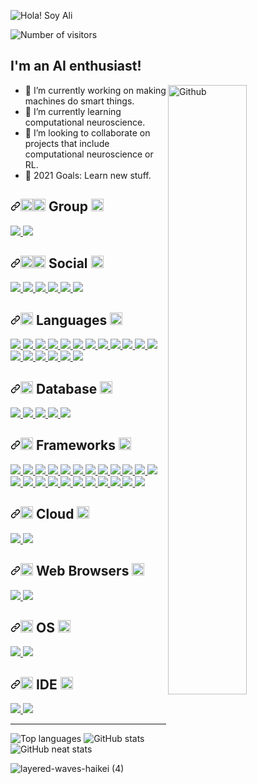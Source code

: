 ![Hola! Soy Ali](https://user-images.githubusercontent.com/29804103/136114352-ab6f6136-889c-4f89-9fec-db68858fa17f.png)

![Number of visitors](https://visitor-badge.glitch.me/badge?page_id=page.id&left_color=green&right_color=red)

## I'm an AI enthusiast!

<img width="50%" align="right"  alt="Github" src="https://user-images.githubusercontent.com/29804103/136192963-8a233c54-2db4-40b8-ae54-02387e083354.png" />

- 🔭 I’m currently working on making machines do smart things.
- 🌱 I’m currently learning computational neuroscience.
- 👯 I’m looking to collaborate on projects that include computational neuroscience or RL.
- 🥅 2021 Goals: Learn new stuff.

<h2><a id="user-content--group-" class="anchor" aria-hidden="true" href="#-group-"><svg class="octicon octicon-link" viewBox="0 0 16 16" version="1.1" width="16" height="16" aria-hidden="true"><path fill-rule="evenodd" d="M7.775 3.275a.75.75 0 001.06 1.06l1.25-1.25a2 2 0 112.83 2.83l-2.5 2.5a2 2 0 01-2.83 0 .75.75 0 00-1.06 1.06 3.5 3.5 0 004.95 0l2.5-2.5a3.5 3.5 0 00-4.95-4.95l-1.25 1.25zm-4.69 9.64a2 2 0 010-2.83l2.5-2.5a2 2 0 012.83 0 .75.75 0 001.06-1.06 3.5 3.5 0 00-4.95 0l-2.5 2.5a3.5 3.5 0 004.95 4.95l1.25-1.25a.75.75 0 00-1.06-1.06l-1.25 1.25a2 2 0 01-2.83 0z"></path></svg></a><g-emoji class="g-emoji" alias="fist_right" fallback-src="https://github.githubassets.com/images/icons/emoji/unicode/1f91c.png"><img class="emoji" alt="fist_right" height="20" width="20" src="https://github.githubassets.com/images/icons/emoji/unicode/1f91c.png"></g-emoji><g-emoji class="g-emoji" alias="fist_left" fallback-src="https://github.githubassets.com/images/icons/emoji/unicode/1f91b.png"><img class="emoji" alt="fist_left" height="20" width="20" src="https://github.githubassets.com/images/icons/emoji/unicode/1f91b.png"></g-emoji> Group <a href="#welcome-badges-4-readmemd-profile"><g-emoji class="g-emoji" alias="top" fallback-src="https://github.githubassets.com/images/icons/emoji/unicode/1f51d.png"><img class="emoji" alt="top" height="20" width="20" src="https://github.githubassets.com/images/icons/emoji/unicode/1f51d.png"></g-emoji></a></h2>


<a href="https://discord.gg/uN7HMSVW">
  <img src="https://img.shields.io/badge/Discord-7289DA?style=for-the-badge&logo=discord&logoColor=white">
</a>
<a href="live:ali25ab">
  <img src="https://img.shields.io/badge/Skype-blue?style=for-the-badge&logo=skype&logoColor=white">
</a>

<h2><a id="user-content--social-" class="anchor" aria-hidden="true" href="#-social-"><svg class="octicon octicon-link" viewBox="0 0 16 16" version="1.1" width="16" height="16" aria-hidden="true"><path fill-rule="evenodd" d="M7.775 3.275a.75.75 0 001.06 1.06l1.25-1.25a2 2 0 112.83 2.83l-2.5 2.5a2 2 0 01-2.83 0 .75.75 0 00-1.06 1.06 3.5 3.5 0 004.95 0l2.5-2.5a3.5 3.5 0 00-4.95-4.95l-1.25 1.25zm-4.69 9.64a2 2 0 010-2.83l2.5-2.5a2 2 0 012.83 0 .75.75 0 001.06-1.06 3.5 3.5 0 00-4.95 0l-2.5 2.5a3.5 3.5 0 004.95 4.95l1.25-1.25a.75.75 0 00-1.06-1.06l-1.25 1.25a2 2 0 01-2.83 0z"></path></svg></a><g-emoji class="g-emoji" alias="man" fallback-src="https://github.githubassets.com/images/icons/emoji/unicode/1f468.png"><img class="emoji" alt="man" height="20" width="20" src="https://github.githubassets.com/images/icons/emoji/unicode/1f468.png"></g-emoji><g-emoji class="g-emoji" alias="woman" fallback-src="https://github.githubassets.com/images/icons/emoji/unicode/1f469.png"><img class="emoji" alt="woman" height="20" width="20" src="https://github.githubassets.com/images/icons/emoji/unicode/1f469.png"></g-emoji> Social <a href="#welcome-badges-4-readmemd-profile"><g-emoji class="g-emoji" alias="top" fallback-src="https://github.githubassets.com/images/icons/emoji/unicode/1f51d.png"><img class="emoji" alt="top" height="20" width="20" src="https://github.githubassets.com/images/icons/emoji/unicode/1f51d.png"></g-emoji></a></h2>


<a href="https://facebook.com/40uf411">
  <img src="https://img.shields.io/badge/Facebook-1877F2?style=for-the-badge&logo=facebook&logoColor=white">
</a>
<a href="https://twitter.com/40uf411">
  <img src="https://img.shields.io/badge/Twitter-1DA1F2?style=for-the-badge&logo=twitter&logoColor=white">
</a>
<a href="https://linkedin.com/in/40uf411">
  <img src="https://img.shields.io/badge/LinkedIn-0077B5?style=for-the-badge&logo=linkedin&logoColor=white">
</a>
<a href="https://github.com/40uf411">
  <img src="https://img.shields.io/badge/GitHub-100000?style=for-the-badge&logo=github&logoColor=white">
</a>
<a href="https://www.kaggle.com/a13x10">
  <img src="https://img.shields.io/badge/Kaggle-20BEFF?style=for-the-badge&logo=Kaggle&logoColor=white">
</a>
<a href="https://www.kaggle.com/a13x10">
  <img src="https://img.shields.io/badge/Kaggle-20BEFF?style=for-the-badge&logo=Kaggle&logoColor=white">
</a>

<h2><a id="user-content--languages-" class="anchor" aria-hidden="true" href="#-languages-"><svg class="octicon octicon-link" viewBox="0 0 16 16" version="1.1" width="16" height="16" aria-hidden="true"><path fill-rule="evenodd" d="M7.775 3.275a.75.75 0 001.06 1.06l1.25-1.25a2 2 0 112.83 2.83l-2.5 2.5a2 2 0 01-2.83 0 .75.75 0 00-1.06 1.06 3.5 3.5 0 004.95 0l2.5-2.5a3.5 3.5 0 00-4.95-4.95l-1.25 1.25zm-4.69 9.64a2 2 0 010-2.83l2.5-2.5a2 2 0 012.83 0 .75.75 0 001.06-1.06 3.5 3.5 0 00-4.95 0l-2.5 2.5a3.5 3.5 0 004.95 4.95l1.25-1.25a.75.75 0 00-1.06-1.06l-1.25 1.25a2 2 0 01-2.83 0z"></path></svg></a><g-emoji class="g-emoji" alias="woman_technologist" fallback-src="https://github.githubassets.com/images/icons/emoji/unicode/1f469-1f4bb.png"><img class="emoji" alt="woman_technologist" height="20" width="20" src="https://github.githubassets.com/images/icons/emoji/unicode/1f469-1f4bb.png"></g-emoji> Languages <a href="#welcome-badges-4-readmemd-profile"><g-emoji class="g-emoji" alias="top" fallback-src="https://github.githubassets.com/images/icons/emoji/unicode/1f51d.png"><img class="emoji" alt="top" height="20" width="20" src="https://github.githubassets.com/images/icons/emoji/unicode/1f51d.png"></g-emoji></a></h2>

<a href="">
  <img src="https://img.shields.io/badge/Python-3776AB?style=for-the-badge&logo=python&logoColor=white">
</a>
<a href="">
  <img src="https://img.shields.io/badge/HTML5-E34F26?style=for-the-badge&logo=html5&logoColor=white">
</a>
<a href="">
  <img src="https://img.shields.io/badge/CSS3-1572B6?style=for-the-badge&logo=css3&logoColor=white">
</a>
<a href="">
  <img src="https://img.shields.io/badge/JavaScript-323330?style=for-the-badge&logo=javascript&logoColor=F7DF1E">
</a>
<a href="">
  <img src="https://img.shields.io/badge/TypeScript-007ACC?style=for-the-badge&logo=typescript&logoColor=white">
</a>
<a href="">
  <img src="https://img.shields.io/badge/C-00599C?style=for-the-badge&logo=c&logoColor=white">
</a>
<a href="">
  <img src="https://img.shields.io/badge/C%2B%2B-00599C?style=for-the-badge&logo=c%2B%2B&logoColor=white">
</a>
<a href="">
  <img src="https://img.shields.io/badge/Java-ED8B00?style=for-the-badge&logo=java&logoColor=white">
</a>
<a href="">
  <img src="https://img.shields.io/badge/PHP-777BB4?style=for-the-badge&logo=php&logoColor=white">
</a>
<a href="">
  <img src="https://img.shields.io/badge/TensorFlow-FF6F00?style=for-the-badge&logo=TensorFlow&logoColor=white">
</a>
<a href="">
  <img src="https://img.shields.io/badge/scikit_learn-F7931E?style=for-the-badge&logo=scikit-learn&logoColor=white">
</a>
<a href="">
  <img src="https://img.shields.io/badge/Keras-D00000?style=for-the-badge&logo=Keras&logoColor=white">
</a>
<a href="">
  <img src="https://img.shields.io/badge/Numpy-777BB4?style=for-the-badge&logo=numpy&logoColor=white">
</a>
<a href="">
  <img src="https://img.shields.io/badge/Pandas-2C2D72?style=for-the-badge&logo=pandas&logoColor=white">
</a>
<a href="">
  <img src="https://img.shields.io/badge/LaTeX-47A141?style=for-the-badge&logo=LaTeX&logoColor=white">
</a>
<a href="">
  <img src="https://img.shields.io/badge/PyTorch-EE4C2C?style=for-the-badge&logo=PyTorch&logoColor=white">
</a>
<a href="">
  <img src="https://img.shields.io/badge/PyTorch Lightning-792EE5?style=for-the-badge&logo=PyTorch Lightning&logoColor=white">
</a>
<a href="">
  <img src="https://img.shields.io/badge/json-5E5C5C?style=for-the-badge&logo=json&logoColor=white">
</a>

<h2><a id="user-content--database-" class="anchor" aria-hidden="true" href="#-database-"><svg class="octicon octicon-link" viewBox="0 0 16 16" version="1.1" width="16" height="16" aria-hidden="true"><path fill-rule="evenodd" d="M7.775 3.275a.75.75 0 001.06 1.06l1.25-1.25a2 2 0 112.83 2.83l-2.5 2.5a2 2 0 01-2.83 0 .75.75 0 00-1.06 1.06 3.5 3.5 0 004.95 0l2.5-2.5a3.5 3.5 0 00-4.95-4.95l-1.25 1.25zm-4.69 9.64a2 2 0 010-2.83l2.5-2.5a2 2 0 012.83 0 .75.75 0 001.06-1.06 3.5 3.5 0 00-4.95 0l-2.5 2.5a3.5 3.5 0 004.95 4.95l1.25-1.25a.75.75 0 00-1.06-1.06l-1.25 1.25a2 2 0 01-2.83 0z"></path></svg></a><g-emoji class="g-emoji" alias="zap" fallback-src="https://github.githubassets.com/images/icons/emoji/unicode/26a1.png"><img class="emoji" alt="zap" height="20" width="20" src="https://github.githubassets.com/images/icons/emoji/unicode/26a1.png"></g-emoji> Database <a href="#welcome-badges-4-readmemd-profile"><g-emoji class="g-emoji" alias="top" fallback-src="https://github.githubassets.com/images/icons/emoji/unicode/1f51d.png"><img class="emoji" alt="top" height="20" width="20" src="https://github.githubassets.com/images/icons/emoji/unicode/1f51d.png"></g-emoji></a></h2>

<a href="">
  <img src="https://img.shields.io/badge/MySQL-00000F?style=for-the-badge&logo=mysql&logoColor=white">
</a>
<a href="">
  <img src="https://img.shields.io/badge/PostgreSQL-316192?style=for-the-badge&logo=postgresql&logoColor=white">
</a>
<a href="">
  <img src="https://img.shields.io/badge/MongoDB-white?style=for-the-badge&logo=mongodb&logoColor=4EA94B">
</a>
<a href="">
  <img src="https://img.shields.io/badge/SQLite-07405E?style=for-the-badge&logo=sqlite&logoColor=white">
</a>
<a href="">
  <img src="https://img.shields.io/badge/Neo4j-018bff?style=for-the-badge&logo=neo4j&logoColor=white">
</a>

<h2><a id="user-content--frameworks-" class="anchor" aria-hidden="true" href="#-frameworks-"><svg class="octicon octicon-link" viewBox="0 0 16 16" version="1.1" width="16" height="16" aria-hidden="true"><path fill-rule="evenodd" d="M7.775 3.275a.75.75 0 001.06 1.06l1.25-1.25a2 2 0 112.83 2.83l-2.5 2.5a2 2 0 01-2.83 0 .75.75 0 00-1.06 1.06 3.5 3.5 0 004.95 0l2.5-2.5a3.5 3.5 0 00-4.95-4.95l-1.25 1.25zm-4.69 9.64a2 2 0 010-2.83l2.5-2.5a2 2 0 012.83 0 .75.75 0 001.06-1.06 3.5 3.5 0 00-4.95 0l-2.5 2.5a3.5 3.5 0 004.95 4.95l1.25-1.25a.75.75 0 00-1.06-1.06l-1.25 1.25a2 2 0 01-2.83 0z"></path></svg></a><g-emoji class="g-emoji" alias="rocket" fallback-src="https://github.githubassets.com/images/icons/emoji/unicode/1f680.png"><img class="emoji" alt="rocket" height="20" width="20" src="https://github.githubassets.com/images/icons/emoji/unicode/1f680.png"></g-emoji> Frameworks <a href="#welcome-badges-4-readmemd-profile"><g-emoji class="g-emoji" alias="top" fallback-src="https://github.githubassets.com/images/icons/emoji/unicode/1f51d.png"><img class="emoji" alt="top" height="20" width="20" src="https://github.githubassets.com/images/icons/emoji/unicode/1f51d.png"></g-emoji></a></h2>

<a href="">
  <img src="https://img.shields.io/badge/Node.js-339933?style=for-the-badge&logo=nodedotjs&logoColor=white">
</a>
<a href="">
  <img src="https://img.shields.io/badge/npm-CB3837?style=for-the-badge&logo=npm&logoColor=white">
</a>
<a href="">
  <img src="https://img.shields.io/badge/Yarn-2C8EBB?style=for-the-badge&logo=yarn&logoColor=white">
</a>
<a href="">
  <img src="https://img.shields.io/badge/Sass-CC6699?style=for-the-badge&logo=sass&logoColor=white">
</a>
<a href="">
  <img src="https://img.shields.io/badge/OpenCV-27338e?style=for-the-badge&logo=OpenCV&logoColor=white">
</a>
<a href="">
  <img src="https://img.shields.io/badge/Jupyter-F37626.svg?&style=for-the-badge&logo=Jupyter&logoColor=white">
</a>
<a href="">
  <img src="https://img.shields.io/badge/Markdown-000000?style=for-the-badge&logo=markdown&logoColor=white">
</a>
<a href="">
  <img src="https://img.shields.io/badge/Shell_Script-121011?style=for-the-badge&logo=gnu-bash&logoColor=white">
</a>
<a href="">
  <img src="https://img.shields.io/badge/Gatsby-663399?style=for-the-badge&logo=gatsby&logoColor=white">
</a>
<a href="">
  <img src="https://img.shields.io/badge/React-20232A?style=for-the-badge&logo=react&logoColor=61DAFB">
</a>
<a href="">
  <img src="https://img.shields.io/badge/Tailwind_CSS-38B2AC?style=for-the-badge&logo=tailwind-css&logoColor=white">
</a>
<a href="">
  <img src="https://img.shields.io/badge/Bootstrap-563D7C?style=for-the-badge&logo=bootstrap&logoColor=white">
</a>
<a href="">
  <img src="https://img.shields.io/badge/React_Router-CA4245?style=for-the-badge&logo=react-router&logoColor=white">
</a>
<a href="">
  <img src="https://img.shields.io/badge/jQuery-0769AD?style=for-the-badge&logo=jquery&logoColor=white">
</a>
<a href="">
  <img src="https://img.shields.io/badge/Django-092E20?style=for-the-badge&logo=django&logoColor=green">
</a>
<a href="">
  <img src="https://img.shields.io/badge/Flask-000000?style=for-the-badge&logo=flask&logoColor=white">
</a>
<a href="">
  <img src="https://img.shields.io/badge/GraphQl-E10098?style=for-the-badge&logo=graphql&logoColor=white">
</a>
<a href="">
  <img src="https://img.shields.io/badge/Microsoft-666666?style=for-the-badge&logo=microsoft&logoColor=white">
</a>
<a href="">
  <img src="https://img.shields.io/badge/conda-342B029.svg?&style=for-the-badge&logo=anaconda&logoColor=white">
</a>
<a href="">
  <img src="https://img.shields.io/badge/Git-F05032?style=for-the-badge&logo=git&logoColor=white">
</a>
<a href="">
  <img src="https://img.shields.io/badge/Postman-FF6C37?style=for-the-badge&logo=Postman&logoColor=white">
</a>
<a href="">
  <img src="https://img.shields.io/badge/Insomnia-5849be?style=for-the-badge&logo=Insomnia&logoColor=white">
</a>
<a href="">
  <img src="https://img.shields.io/badge/Font_Awesome-339AF0?style=for-the-badge&logo=fontawesome&logoColor=white">
</a>

<h2><a id="user-content--cloud-" class="anchor" aria-hidden="true" href="#-cloud-"><svg class="octicon octicon-link" viewBox="0 0 16 16" version="1.1" width="16" height="16" aria-hidden="true"><path fill-rule="evenodd" d="M7.775 3.275a.75.75 0 001.06 1.06l1.25-1.25a2 2 0 112.83 2.83l-2.5 2.5a2 2 0 01-2.83 0 .75.75 0 00-1.06 1.06 3.5 3.5 0 004.95 0l2.5-2.5a3.5 3.5 0 00-4.95-4.95l-1.25 1.25zm-4.69 9.64a2 2 0 010-2.83l2.5-2.5a2 2 0 012.83 0 .75.75 0 001.06-1.06 3.5 3.5 0 00-4.95 0l-2.5 2.5a3.5 3.5 0 004.95 4.95l1.25-1.25a.75.75 0 00-1.06-1.06l-1.25 1.25a2 2 0 01-2.83 0z"></path></svg></a><g-emoji class="g-emoji" alias="cloud" fallback-src="https://github.githubassets.com/images/icons/emoji/unicode/2601.png"><img class="emoji" alt="cloud" height="20" width="20" src="https://github.githubassets.com/images/icons/emoji/unicode/2601.png"></g-emoji> Cloud <a href="#welcome-badges-4-readmemd-profile"><g-emoji class="g-emoji" alias="top" fallback-src="https://github.githubassets.com/images/icons/emoji/unicode/1f51d.png"><img class="emoji" alt="top" height="20" width="20" src="https://github.githubassets.com/images/icons/emoji/unicode/1f51d.png"></g-emoji></a></h2>

<a href="">
  <img src="https://img.shields.io/badge/Google_Cloud-4285F4?style=for-the-badge&logo=google-cloud&logoColor=white">
</a>
<a href="">
  <img src="https://img.shields.io/badge/Digital_Ocean-0080FF?style=for-the-badge&logo=DigitalOcean&logoColor=white">
</a>

<h2><a id="user-content--web-browsers-" class="anchor" aria-hidden="true" href="#-web-browsers-"><svg class="octicon octicon-link" viewBox="0 0 16 16" version="1.1" width="16" height="16" aria-hidden="true"><path fill-rule="evenodd" d="M7.775 3.275a.75.75 0 001.06 1.06l1.25-1.25a2 2 0 112.83 2.83l-2.5 2.5a2 2 0 01-2.83 0 .75.75 0 00-1.06 1.06 3.5 3.5 0 004.95 0l2.5-2.5a3.5 3.5 0 00-4.95-4.95l-1.25 1.25zm-4.69 9.64a2 2 0 010-2.83l2.5-2.5a2 2 0 012.83 0 .75.75 0 001.06-1.06 3.5 3.5 0 00-4.95 0l-2.5 2.5a3.5 3.5 0 004.95 4.95l1.25-1.25a.75.75 0 00-1.06-1.06l-1.25 1.25a2 2 0 01-2.83 0z"></path></svg></a><g-emoji class="g-emoji" alias="globe_with_meridians" fallback-src="https://github.githubassets.com/images/icons/emoji/unicode/1f310.png"><img class="emoji" alt="globe_with_meridians" height="20" width="20" src="https://github.githubassets.com/images/icons/emoji/unicode/1f310.png"></g-emoji> Web Browsers <a href="#welcome-badges-4-readmemd-profile"><g-emoji class="g-emoji" alias="top" fallback-src="https://github.githubassets.com/images/icons/emoji/unicode/1f51d.png"><img class="emoji" alt="top" height="20" width="20" src="https://github.githubassets.com/images/icons/emoji/unicode/1f51d.png"></g-emoji></a></h2>

<a href="">
  <img src="https://img.shields.io/badge/Firefox_Browser-FF7139?style=for-the-badge&logo=Firefox-Browser&logoColor=white">
</a>
<a href="">
  <img src="https://img.shields.io/badge/Vivaldi-EF3939?style=for-the-badge&logo=Vivaldi&logoColor=white">
</a>

<h2><a id="user-content--os-" class="anchor" aria-hidden="true" href="#-os-"><svg class="octicon octicon-link" viewBox="0 0 16 16" version="1.1" width="16" height="16" aria-hidden="true"><path fill-rule="evenodd" d="M7.775 3.275a.75.75 0 001.06 1.06l1.25-1.25a2 2 0 112.83 2.83l-2.5 2.5a2 2 0 01-2.83 0 .75.75 0 00-1.06 1.06 3.5 3.5 0 004.95 0l2.5-2.5a3.5 3.5 0 00-4.95-4.95l-1.25 1.25zm-4.69 9.64a2 2 0 010-2.83l2.5-2.5a2 2 0 012.83 0 .75.75 0 001.06-1.06 3.5 3.5 0 00-4.95 0l-2.5 2.5a3.5 3.5 0 004.95 4.95l1.25-1.25a.75.75 0 00-1.06-1.06l-1.25 1.25a2 2 0 01-2.83 0z"></path></svg></a><g-emoji class="g-emoji" alias="computer" fallback-src="https://github.githubassets.com/images/icons/emoji/unicode/1f4bb.png"><img class="emoji" alt="computer" height="20" width="20" src="https://github.githubassets.com/images/icons/emoji/unicode/1f4bb.png"></g-emoji> OS <a href="#welcome-badges-4-readmemd-profile"><g-emoji class="g-emoji" alias="top" fallback-src="https://github.githubassets.com/images/icons/emoji/unicode/1f51d.png"><img class="emoji" alt="top" height="20" width="20" src="https://github.githubassets.com/images/icons/emoji/unicode/1f51d.png"></g-emoji></a></h2>

<a href="">
  <img src="https://img.shields.io/badge/Fedora-294172?style=for-the-badge&logo=fedora&logoColor=white">
</a>
<a href="">
  <img src="https://img.shields.io/badge/Windows-0078D6?style=for-the-badge&logo=windows&logoColor=white">
</a>

<h2><a id="user-content--ide-" class="anchor" aria-hidden="true" href="#-ide-"><svg class="octicon octicon-link" viewBox="0 0 16 16" version="1.1" width="16" height="16" aria-hidden="true"><path fill-rule="evenodd" d="M7.775 3.275a.75.75 0 001.06 1.06l1.25-1.25a2 2 0 112.83 2.83l-2.5 2.5a2 2 0 01-2.83 0 .75.75 0 00-1.06 1.06 3.5 3.5 0 004.95 0l2.5-2.5a3.5 3.5 0 00-4.95-4.95l-1.25 1.25zm-4.69 9.64a2 2 0 010-2.83l2.5-2.5a2 2 0 012.83 0 .75.75 0 001.06-1.06 3.5 3.5 0 00-4.95 0l-2.5 2.5a3.5 3.5 0 004.95 4.95l1.25-1.25a.75.75 0 00-1.06-1.06l-1.25 1.25a2 2 0 01-2.83 0z"></path></svg></a><g-emoji class="g-emoji" alias="woman_technologist" fallback-src="https://github.githubassets.com/images/icons/emoji/unicode/1f469-1f4bb.png"><img class="emoji" alt="woman_technologist" height="20" width="20" src="https://github.githubassets.com/images/icons/emoji/unicode/1f469-1f4bb.png"></g-emoji> IDE <a href="#welcome-badges-4-readmemd-profile"><g-emoji class="g-emoji" alias="top" fallback-src="https://github.githubassets.com/images/icons/emoji/unicode/1f51d.png"><img class="emoji" alt="top" height="20" width="20" src="https://github.githubassets.com/images/icons/emoji/unicode/1f51d.png"></g-emoji></a></h2>

<a href="">
  <img src="https://img.shields.io/badge/Visual_Studio_Code-0078D4?style=for-the-badge&logo=visual%20studio%20code&logoColor=white">
</a>
<a href="">
  <img src="https://img.shields.io/badge/Colab-F9AB00?style=for-the-badge&logo=googlecolab&color=525252">
</a>

<hr/>


![Top languages](https://github-readme-stats.vercel.app/api/top-langs/?username=40uf411&langs_count=10&layout=compact&theme=dark&hide_border=true&include_all_commits=true&count_private=true) ![GitHub stats](https://github-readme-stats.vercel.app/api?username=40uf411&show_icons=true&theme=dark&hide_border=true&include_all_commits=true&count_private=true)
![GitHub neat stats](https://github-readme-streak-stats.herokuapp.com/?user=40uf411&show_icons=true&theme=dark&hide_border=true&include_all_commits=true&count_private=true)



[website]: https://40uf411.com
[twitter]: https://twitter.com/40uf411
[facebook]: https://facebook.com/40uf411
[youtube]: https://youtube.com/40uf411
[instagram]: https://instagram.com/40uf411
[linkedin]: https://linkedin.com/in/40uf411!




![layered-waves-haikei (4)](https://user-images.githubusercontent.com/29804103/136114897-d12b15bd-3817-45cb-a2d1-bc155b8aa86e.png)
